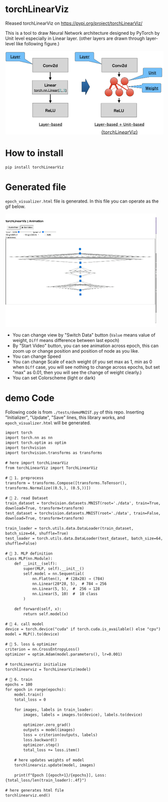 # torchLinearViz
Rleased torchLinearViz on https://pypi.org/project/torchLinearViz/

This is a tool to draw Neural Network architecture designed by PyTorch by Unit level especially in Linear layer. (other layers are drawn through layer-level like following figure.)

![demo image](./image/overview.png)


# How to install
```
pip install torchLinearViz
```

# Generated file
`epoch_visualizer.html` file is generated. In this file you can operate as the gif below.

![demo of html file usage](./movie/manual.gif)

- You can change view by "Switch Data" button (`Value` means value of weight, `Diff` means difference between last epoch)
- By "Start Video" button, you can see animation across epoch, this can zoom up or change position and position of node as you like.
- You can change Speed
- You can change Scale of each weight (if you set max as 1, min as 0 when `Diff` case, you will see nothing to change across epochs, but set "max" as 0.01, then you will see the change of weight clearly.)
- You can set Colorscheme (light or dark)

# demo Code
 Following code is from `./tests/demoMNIST.py` of this repo. Inserting "Initializer", "Update", "Save" lines, this library works, and `epoch_visualizer.html` will be generated.

```
import torch
import torch.nn as nn
import torch.optim as optim
import torchvision
import torchvision.transforms as transforms

# here import torchLinearViz
from torchLinearViz import TorchLinearViz

# 🔹 1. preprocess
transform = transforms.Compose([transforms.ToTensor(), transforms.Normalize((0.5,), (0.5,))])

# 🔹 2. read Dataset
train_dataset = torchvision.datasets.MNIST(root='./data', train=True, download=True, transform=transform)
test_dataset = torchvision.datasets.MNIST(root='./data', train=False, download=True, transform=transform)

train_loader = torch.utils.data.DataLoader(train_dataset, batch_size=64, shuffle=True)
test_loader = torch.utils.data.DataLoader(test_dataset, batch_size=64, shuffle=False)

# 🔹 3. MLP definition
class MLP(nn.Module):
    def __init__(self):
        super(MLP, self).__init__()
        self.model = nn.Sequential(
            nn.Flatten(),  # (28x28) → (784)
            nn.Linear(28*28, 5),  # 784 → 256 
            nn.Linear(5, 5),  #  256 → 128
            nn.Linear(5, 10)  #  10 class
        )

    def forward(self, x):
        return self.model(x)

# 🔹 4. call model
device = torch.device("cuda" if torch.cuda.is_available() else "cpu")
model = MLP().to(device)

# 🔹 5. loss & optimizer
criterion = nn.CrossEntropyLoss()
optimizer = optim.Adam(model.parameters(), lr=0.001)

# torchLinearViz initialize
torchlinearviz = TorchLinearViz(model)

# 🔹 6. train
epochs = 100
for epoch in range(epochs):
    model.train()
    total_loss = 0

    for images, labels in train_loader:
        images, labels = images.to(device), labels.to(device)

        optimizer.zero_grad()
        outputs = model(images)
        loss = criterion(outputs, labels)
        loss.backward()
        optimizer.step()
        total_loss += loss.item()

    # here updates weights of model
    torchlinearviz.update(model, images)

    print(f"Epoch [{epoch+1}/{epochs}], Loss: {total_loss/len(train_loader):.4f}")

# here generates html file
torchlinearviz.end()
```
